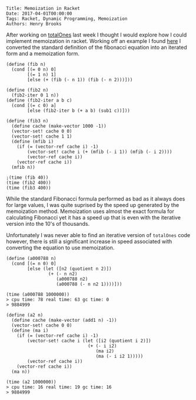     Title: Memoization in Racket
    Date: 2017-04-01T00:00:00
    Tags: Racket, Dynamic Programming, Memoization
    Authors: Henry Brooks

After working on [totalOnes](https://codefights.com/challenge/DgH5cQEgpfu82oBQS) last week I thought I would explore how I could implement memoization in racket. Working off an example I found [here](http://rayhightower.com/blog/2014/04/12/recursion-and-memoization/) I converted the standard definition of the fibonacci equation into an iterated form and a memoization form.

<!-- more -->

```racket
(define (fib n)
  (cond [(= 0 n) 0]
        [(= 1 n) 1]
        [else (+ (fib (- n 1)) (fib (- n 2)))]))

(define (fib2 n)
  (fib2-iter 0 1 n))
(define (fib2-iter a b c)
  (cond [(= c 0) a]
        [else (fib2-iter b (+ a b) (sub1 c))]))

(define (fib3 n)
  (define cache (make-vector 1000 -1))
  (vector-set! cache 0 0)
  (vector-set! cache 1 1)
  (define (mfib i)
    (if (= (vector-ref cache i) -1)
        (vector-set! cache i (+ (mfib (- i 1)) (mfib (- i 2))))
        (vector-ref cache i))
    (vector-ref cache i))
  (mfib n))

;(time (fib 40))
(time (fib2 400))
(time (fib3 400))
```

While the standard Fibonacci formula performed as bad as it always does for large values, I was quite suprised by the speed up generated by the memoization method. Memoization uses almost the exact formula for calculating Fibonacci yet it has a speed up that is even with the iterative version into the 10's of thousands.


Unfortunately I was never able to find an iterative version of `totalOnes` code however, there is still a significant increase in speed associated with converting the equation to use memoization.

```racket
(define (a000788 n)
  (cond [(= n 0) 0]
        [else (let ([n2 (quotient n 2)])
                (+ (- n n2)
                   (a000788 n2)
                   (a000788 (- n n2 1))))]))

(time (a000788 1000000))
> cpu time: 78 real time: 63 gc time: 0
> 9884999

(define (a2 n)
  (define cache (make-vector (add1 n) -1))
  (vector-set! cache 0 0)
  (define (ma i)
    (if (= (vector-ref cache i) -1)
        (vector-set! cache i (let ([i2 (quotient i 2)])
                               (+ (- i i2)
                                  (ma i2)
                                  (ma (- i i2 1)))))
        (vector-ref cache i))
    (vector-ref cache i))
  (ma n))
  
(time (a2 1000000))
> cpu time: 16 real time: 19 gc time: 16
> 9884999
```
